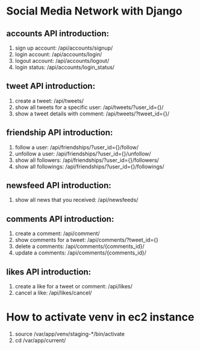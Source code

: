 # Social Media Network with Django

## accounts API introduction:
  1. sign up account: /api/accounts/signup/
  2. login account: /api/accounts/login/
  3. logout account: /api/accounts/logout/
  4. login status: /api/accounts/login_status/

## tweet API introduction:
  1. create a tweet: /api/tweets/
  2. show all tweets for a specific user: /api/tweets/?user_id={}/
  3. show a tweet details with comment: /api/tweets/?tweet_id={}/

## friendship API introduction:
  1. follow a user: /api/friendships/?user_id={}/follow/
  2. unfollow a user: /api/friendships/?user_id={}/unfollow/
  3. show all followers: /api/friendships/?user_id={}/followers/
  4. show all followings: /api/friendships/?user_id={}/followings/

## newsfeed API introduction:
  1. show all news that you received: /api/newsfeeds/

## comments API introduction:
  1. create a comment: /api/comment/
  2. show comments for a tweet: /api/comments/?tweet_id={}
  3. delete a comments: /api/comments/{comments_id}/
  4. update a comments: /api/comments/{comments_id}/

## likes API introduction:
  1. create a like for a tweet or comment: /api/likes/
  2. cancel a like: /api/likes/cancel/

# How to activate venv in ec2 instance
  1. source /var/app/venv/staging-*/bin/activate
  2. cd /var/app/current/
